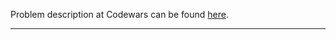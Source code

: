 Problem description at Codewars can be found
[here](https://www.codewars.com/kata/57b58827d2a31c57720012e8/train/python).

-------------



